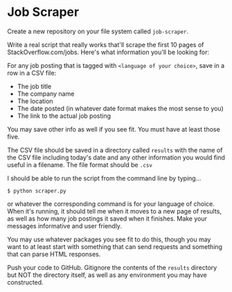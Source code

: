 # Job Scraper

Create a new repository on your file system called `job-scraper`. 

Write a real script that really works that'll scrape the first 10 pages of StackOverflow.com/jobs. Here's what information you'll be looking for:

For any job posting that is tagged with `<language of your choice>`, save in a row in a CSV file:

- The job title
- The company name 
- The location
- The date posted (in whatever date format makes the most sense to you)
- The link to the actual job posting

You may save other info as well if you see fit. You must have at least those five. 

The CSV file should be saved in a directory called `results` with the name of the CSV file including today's date and any other information you would find useful in a filename. The file format should be `.csv`

I should be able to run the script from the command line by typing...

```
$ python scraper.py
```

or whatever the corresponding command is for your language of choice. When it's running, it should tell me when it moves to a new page of results, as well as how many job postings it saved when it finishes. Make your messages informative and user friendly. 

You may use whatever packages you see fit to do this, though you may want to at least start with something that can send requests and something that can parse HTML responses. 

Push your code to GitHub. Gitignore the contents of the `results` directory but NOT the directory itself, as well as any environment you may have constructed.